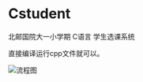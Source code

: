 # Cstudent
北邮国院大一小学期 C语言 学生选课系统

直接编译运行cpp文件就可以。

![流程图](http://ockj16306.bkt.clouddn.com/image/blog/%E6%B5%81%E7%A8%8B%E5%9B%BE.png)
